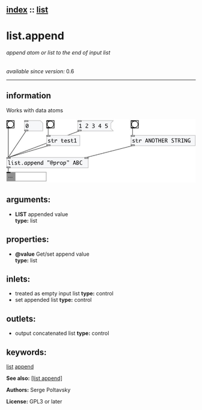 [index](index.html) :: [list](category_list.html)
---

# list.append

###### append atom or list to the end of input list

*available since version:* 0.6

---


## information
Works with data atoms



[![example](../examples/img/list.append.jpg)](../examples/pd/list.append.pd)



## arguments:

* **LIST**
appended value<br>
__type:__ list<br>





## properties:

* **@value** 
Get/set append value<br>
__type:__ list<br>



## inlets:

* treated as empty input list 
__type:__ control<br>
* set appended list 
__type:__ control<br>



## outlets:

* output concatenated list
__type:__ control<br>



## keywords:

[list](keywords/list.html)
[append](keywords/append.html)



**See also:**
[\[list append\]](list%20append.html)




**Authors:** Serge Poltavsky




**License:** GPL3 or later





